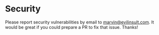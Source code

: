 # Security
Please report security vulnerabilities by email to [marvin@evilinsult.com]( mailto:marvin@evilinsult.com?subject=Evil%20Insult%20Generator%20Android%20Appp%20Security%20Issue&body=Marvin%2C%20fuck%20you!%0D%0A%0D%0AYour%20app%20has%20a%20security%20issue.%20Here%20comes%20a%20description%20and%20fix. ). It would be great if you could prepare a PR to fix that issue. Thanks!

